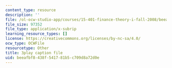 ```yaml
---
content_type: resource
description: ''
file: /ol-ocw-studio-app/courses/15-401-finance-theory-i-fall-2008/beeafbf8438f541781b5c709d8a72d0e_Q2qjnLO3I_M.vtt
file_size: 97352
file_type: application/x-subrip
learning_resource_types: []
license: https://creativecommons.org/licenses/by-nc-sa/4.0/
ocw_type: OCWFile
resourcetype: Other
title: 3play caption file
uid: beeafbf8-438f-5417-81b5-c709d8a72d0e
---
```

